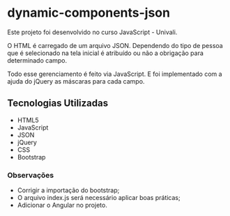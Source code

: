 # dynamic-components-json
Este projeto foi desenvolvido no curso JavaScript - Univali. 

O HTML é carregado de um arquivo JSON. Dependendo do tipo de pessoa que é selecionado na tela inicial é atribuído ou não a obrigação para determinado campo. 

Todo esse gerenciamento é feito via JavaScript. E foi implementado com a ajuda do jQuery as máscaras para cada campo.

## Tecnologias Utilizadas
* HTML5
* JavaScript
* JSON
* jQuery
* CSS
* Bootstrap


### Observações
* Corrigir a importação do bootstrap;
* O arquivo index.js será necessário aplicar boas práticas;
* Adicionar o Angular no projeto.
